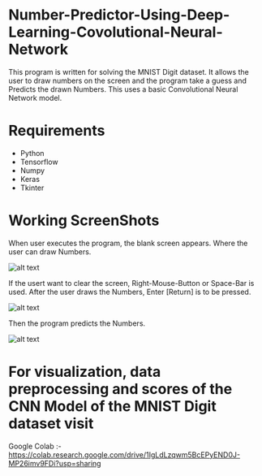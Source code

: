 # Number-Predictor-Using-Deep-Learning-Covolutional-Neural-Network

This program is written for solving the MNIST Digit dataset. It allows the user to draw numbers on the screen and the program take a guess and Predicts the drawn Numbers. This uses a basic Convolutional Neural Network model.

# Requirements
- Python
- Tensorflow
- Numpy
- Keras
- Tkinter

# Working ScreenShots

When user executes the program, the blank screen appears. Where the user can draw Numbers.

![alt text](https://img.techpowerup.org/200908/MjdlYzg4MTRjOTRl.jpg)

If the usert want to clear the screen, Right-Mouse-Button or Space-Bar is used.
After the user draws the Numbers, Enter [Return] is to be pressed.

![alt text](https://img.techpowerup.org/200908/Y2ExM2U5NzU0MDUw.jpg)

Then the program predicts the Numbers.

![alt text](https://img.techpowerup.org/200908/MDgxOGE2MGNkMmUy.jpg)

# For visualization, data preprocessing and scores of the CNN Model of the MNIST Digit dataset visit

Google Colab :- https://colab.research.google.com/drive/1IgLdLzqwm5BcEPyEND0J-MP26imv9FDi?usp=sharing
